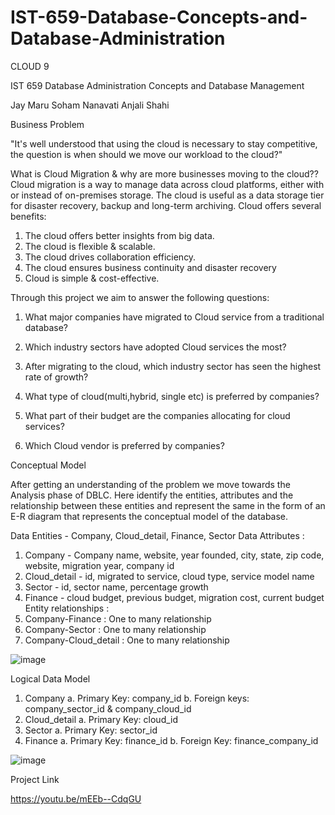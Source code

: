 # IST-659-Database-Concepts-and-Database-Administration

CLOUD 9 

 
IST 659 Database Administration Concepts and Database Management
 
Jay Maru
Soham Nanavati
Anjali Shahi
 

Business Problem
 
 
"It's well understood that using the cloud is necessary to stay competitive, the question is when should we move our workload to the cloud?" 

What is Cloud Migration & why are more businesses moving to the cloud??
Cloud migration is a way to manage data across cloud platforms, either with or instead of on-premises storage. The cloud is useful as a data storage tier for disaster recovery, backup and long-term archiving. Cloud offers several benefits:

1. The cloud offers better insights from big data.
2. The cloud is flexible & scalable.
3. The cloud drives collaboration efficiency.
4. The cloud ensures business continuity and disaster recovery
5. Cloud is simple & cost-effective.

Through this project we aim to answer the following questions:

1. What major companies have migrated to Cloud service from a traditional database?

2. Which industry sectors have adopted Cloud services the most?

3. After migrating to the cloud, which industry sector has seen the highest rate of growth?

4. What type of cloud(multi,hybrid, single etc) is preferred by companies?

5. What part of their budget are the companies allocating for cloud services?

6. Which Cloud vendor is preferred by companies? 
 

Conceptual Model
 
 
After getting an understanding of the problem we move towards the Analysis phase of DBLC. Here identify the entities, attributes and the relationship between these entities and represent the same in the form of an E-R diagram that represents the conceptual model of the database.

Data Entities -  Company, Cloud_detail, Finance, Sector
Data Attributes :
1.	Company - Company name, website, year founded, city, state, zip code, website, migration year, company id 
2.	Cloud_detail - id, migrated to service, cloud type, service model name
3.	Sector - id, sector name, percentage growth
4.	Finance - cloud budget, previous budget, migration cost, current budget
Entity relationships :
1.	Company-Finance  : One to many relationship
2.	Company-Sector : One to many relationship
3.	Company-Cloud_detail : One to many relationship


![image](https://user-images.githubusercontent.com/37181092/196719211-4315a72b-d033-4046-9e97-8ccafaeeaeb6.png)


Logical Data Model
 

1.	Company
  a.	Primary Key: company_id
  b.	Foreign keys: company_sector_id & company_cloud_id
2.	Cloud_detail
  a.	Primary Key: cloud_id
3.	Sector
  a.	Primary Key: sector_id
4.	Finance
  a.	Primary Key: finance_id
  b.	Foreign Key: finance_company_id  
  
![image](https://user-images.githubusercontent.com/37181092/196719324-068e0396-9c43-496a-bab9-8a9191c0fecf.png)


Project Link

https://youtu.be/mEEb--CdqGU



 
